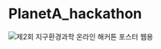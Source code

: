 # PlanetA_hackathon
![제2회 지구환경과학 온라인 해커톤 포스터 웹용](https://user-images.githubusercontent.com/37990408/229995261-305528b0-96eb-435a-a50b-83fd43dd19a6.jpg)
